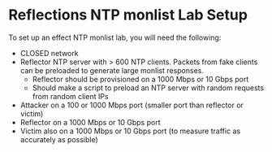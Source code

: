 # Reflections NTP monlist Lab Setup #

To set up an effect NTP monlist lab, you will need the following:

*	CLOSED network
*	Reflector NTP server with > 600 NTP clients. Packets from fake clients can be preloaded to generate large monlist responses.
	*	Reflector should be provisioned on a 1000 Mbps or 10 Gbps port
	*	Should make a script to preload an NTP server with random requests from random client IPs
*	Attacker on a 100 or 1000 Mbps port (smaller port than reflector or victim)
*	Reflector on a 1000 Mbps or 10 Gbps port
*	Victim also on a 1000 Mbps or 10 Gbps port (to measure traffic as accurately as possible)

